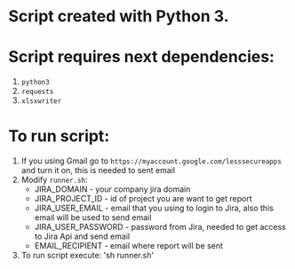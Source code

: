 Script created with Python 3.
===========

Script requires next dependencies:
===========
1. `python3`
1. `requests`
2. `xlsxwriter`

To run script:
=========== 
1. If you using Gmail go to `https://myaccount.google.com/lesssecureapps` and turn it on, this is needed to sent email
1. Modify `runner.sh`:
    - JIRA_DOMAIN - your company jira domain
    - JIRA_PROJECT_ID - id of project you are want to get report
    - JIRA_USER_EMAIL - email that you using to login to Jira, also this email will be used to send email
    - JIRA_USER_PASSWORD - password from Jira, needed to get access to Jira Api and send email
    - EMAIL_RECIPIENT - email where report will be sent
2. To run script execute: 'sh runner.sh'